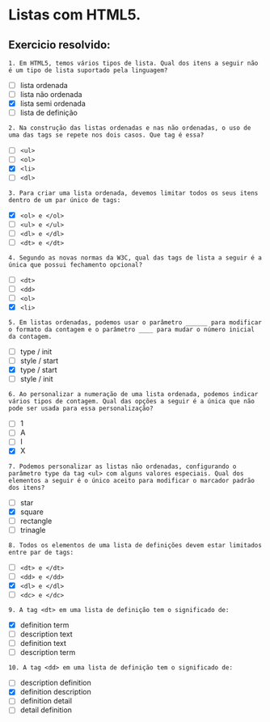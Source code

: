 # Listas com HTML5.

## Exercicio resolvido:

`1. Em HTML5, temos vários tipos de lista. Qual dos itens a seguir não é um tipo de lista suportado pela linguagem?`
* [ ] lista ordenada
* [ ] lista não ordenada
* [x] lista semi ordenada
* [ ] lista de definição

`2. Na construção das listas ordenadas e nas não ordenadas, o uso de uma das tags se repete nos dois casos. Que tag é essa?`
* [ ] `<ul>`
* [ ] `<ol>`
* [x] `<li>`
* [ ] `<dl>`

`3. Para criar uma lista ordenada, devemos limitar todos os seus itens dentro de um par único de tags:`
* [x] `<ol> e </ol>`
* [ ] `<ul> e </ul>`
* [ ] `<dl> e </dl>`
* [ ] `<dt> e </dt>`

`4. Segundo as novas normas da W3C, qual das tags de lista a seguir é a única que possui fechamento opcional?`
* [ ] `<dt>`
* [ ] `<dd>`
* [ ] `<ol>`
* [x] `<li>`

`5. Em listas ordenadas, podemos usar o parâmetro ______ para modificar o formato da contagem e o parâmetro ____ para mudar o número inicial da contagem.`
* [ ] type / init
* [ ] style / start
* [x] type / start
* [ ] style / init

`6. Ao personalizar a numeração de uma lista ordenada, podemos indicar vários tipos de contagem. Qual das opções a seguir é a única que não pode ser usada para essa personalização?`
* [ ] 1
* [ ] A
* [ ] I
* [x] X

`7. Podemos personalizar as listas não ordenadas, configurando o parâmetro type da tag <ul> com alguns valores especiais. Qual dos elementos a seguir é o único aceito para modificar o marcador padrão dos itens?`
* [ ] star
* [x] square
* [ ] rectangle
* [ ] trinagle

`8. Todos os elementos de uma lista de definições devem estar limitados entre par de tags:`
* [ ] `<dt> e </dt>`
* [ ] `<dd> e </dd>`
* [x] `<dl> e </dl>`
* [ ] `<dc> e </dc>`

`9. A tag <dt> em uma lista de definição tem o significado de:`
* [x] definition term
* [ ] description text
* [ ] definition text
* [ ] description term

`10. A tag <dd> em uma lista de definição tem o significado de:`
* [ ] description definition
* [x] definition description
* [ ] definition detail
* [ ] detail definition